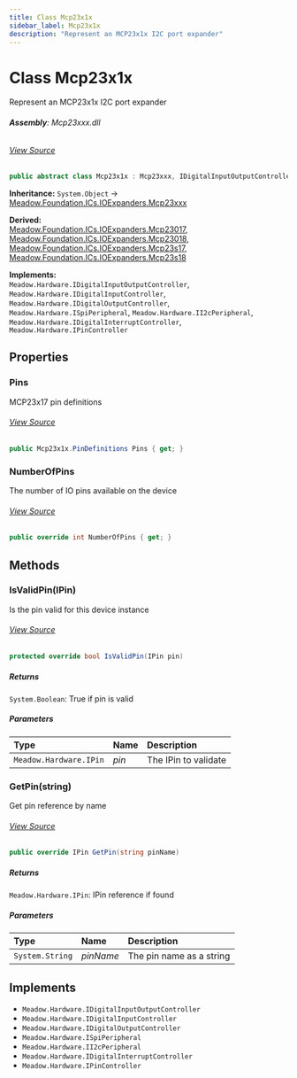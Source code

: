 ```yaml
---
title: Class Mcp23x1x
sidebar_label: Mcp23x1x
description: "Represent an MCP23x1x I2C port expander"
---
```

# Class Mcp23x1x
Represent an MCP23x1x I2C port expander

###### **Assembly**: Mcp23xxx.dll
###### [View Source](https://github.com/WildernessLabs/Meadow.Foundation.git/blob/develop/Source/Meadow.Foundation.Peripherals/ICs.IOExpanders.Mcp23xxx/Driver/Drivers/Extras/Mcp23x1x.PinDefinitions.cs#L7)
```csharp title="Declaration"
public abstract class Mcp23x1x : Mcp23xxx, IDigitalInputOutputController, IDigitalInputController, IDigitalOutputController, ISpiPeripheral, II2cPeripheral, IDigitalInterruptController, IPinController
```
**Inheritance:** `System.Object` -> [Meadow.Foundation.ICs.IOExpanders.Mcp23xxx](../Meadow.Foundation.ICs.IOExpanders/Mcp23xxx)

**Derived:**  
[Meadow.Foundation.ICs.IOExpanders.Mcp23017](../Meadow.Foundation.ICs.IOExpanders/Mcp23017), [Meadow.Foundation.ICs.IOExpanders.Mcp23018](../Meadow.Foundation.ICs.IOExpanders/Mcp23018), [Meadow.Foundation.ICs.IOExpanders.Mcp23s17](../Meadow.Foundation.ICs.IOExpanders/Mcp23s17), [Meadow.Foundation.ICs.IOExpanders.Mcp23s18](../Meadow.Foundation.ICs.IOExpanders/Mcp23s18)

**Implements:**  
`Meadow.Hardware.IDigitalInputOutputController`, `Meadow.Hardware.IDigitalInputController`, `Meadow.Hardware.IDigitalOutputController`, `Meadow.Hardware.ISpiPeripheral`, `Meadow.Hardware.II2cPeripheral`, `Meadow.Hardware.IDigitalInterruptController`, `Meadow.Hardware.IPinController`

## Properties
### Pins
MCP23x17 pin definitions
###### [View Source](https://github.com/WildernessLabs/Meadow.Foundation.git/blob/develop/Source/Meadow.Foundation.Peripherals/ICs.IOExpanders.Mcp23xxx/Driver/Drivers/Extras/Mcp23x1x.cs#L14)
```csharp title="Declaration"
public Mcp23x1x.PinDefinitions Pins { get; }
```
### NumberOfPins
The number of IO pins available on the device
###### [View Source](https://github.com/WildernessLabs/Meadow.Foundation.git/blob/develop/Source/Meadow.Foundation.Peripherals/ICs.IOExpanders.Mcp23xxx/Driver/Drivers/Extras/Mcp23x1x.cs#L19)
```csharp title="Declaration"
public override int NumberOfPins { get; }
```
## Methods
### IsValidPin(IPin)
Is the pin valid for this device instance
###### [View Source](https://github.com/WildernessLabs/Meadow.Foundation.git/blob/develop/Source/Meadow.Foundation.Peripherals/ICs.IOExpanders.Mcp23xxx/Driver/Drivers/Extras/Mcp23x1x.cs#L26)
```csharp title="Declaration"
protected override bool IsValidPin(IPin pin)
```

##### Returns

`System.Boolean`: True if pin is valid
##### Parameters

| Type | Name | Description |
|:--- |:--- |:--- |
| `Meadow.Hardware.IPin` | *pin* | The IPin to validate |

### GetPin(string)
Get pin reference by name
###### [View Source](https://github.com/WildernessLabs/Meadow.Foundation.git/blob/develop/Source/Meadow.Foundation.Peripherals/ICs.IOExpanders.Mcp23xxx/Driver/Drivers/Extras/Mcp23x1x.cs#L61)
```csharp title="Declaration"
public override IPin GetPin(string pinName)
```

##### Returns

`Meadow.Hardware.IPin`: IPin reference if found
##### Parameters

| Type | Name | Description |
|:--- |:--- |:--- |
| `System.String` | *pinName* | The pin name as a string |


## Implements

* `Meadow.Hardware.IDigitalInputOutputController`
* `Meadow.Hardware.IDigitalInputController`
* `Meadow.Hardware.IDigitalOutputController`
* `Meadow.Hardware.ISpiPeripheral`
* `Meadow.Hardware.II2cPeripheral`
* `Meadow.Hardware.IDigitalInterruptController`
* `Meadow.Hardware.IPinController`

